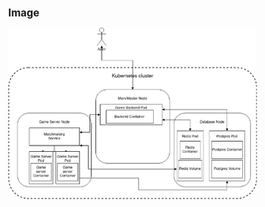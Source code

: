 
## Image
![Kubernetes flowchart of game server architecture](https://raw.githubusercontent.com/Pndy/devopswithdocker/main/part3/kubernetes-gameserver.png "Game server architecture")

